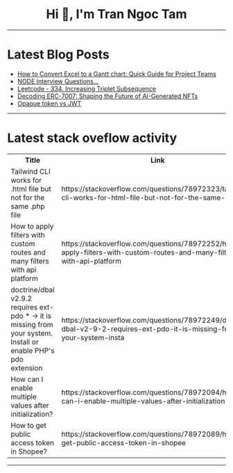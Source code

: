 <h1 align="center">Hi 👋, I'm Tran Ngoc Tam</h1>

---

# Latest Blog Posts 
<!-- BLOG-POST-LIST:START -->
- [How to Convert Excel to a Gantt chart: Quick Guide for Project Teams](https://dev.to/thomasy0ung/how-to-convert-excel-to-a-gantt-chart-quick-guide-for-project-teams-14bf)
- [NODE Interview Questions...](https://dev.to/kamlesh_gupta_539c974fb0d/node-interview-questions-5fg4)
- [Leetcode - 334. Increasing Triplet Subsequence](https://dev.to/rakeshreddy512/leetcode-334-increasing-triplet-subsequence-4jpp)
- [Decoding ERC-7007: Shaping the Future of AI-Generated NFTs](https://dev.to/nft_research/decoding-erc-7007-shaping-the-future-of-ai-generated-nfts-7h6)
- [Opaque token vs JWT](https://dev.to/logto/opaque-token-vs-jwt-54l7)
<!-- BLOG-POST-LIST:END -->

---

# Latest stack oveflow activity
<table>
  <tr><th>Title</th><th>Link</th></tr>
  <!-- STACKOVERFLOW:START --><tr><td>Tailwind CLI works for .html file but not for the same .php file</td><td>https://stackoverflow.com/questions/78972323/tailwind-cli-works-for-html-file-but-not-for-the-same-php-file</td></tr><tr><td>How to apply filters with custom routes and many filters with api platform</td><td>https://stackoverflow.com/questions/78972252/how-to-apply-filters-with-custom-routes-and-many-filters-with-api-platform</td></tr><tr><td>doctrine/dbal v2.9.2 requires ext-pdo * -&gt; it is missing from your system. Install or enable PHP&#39;s pdo extension</td><td>https://stackoverflow.com/questions/78972249/doctrine-dbal-v2-9-2-requires-ext-pdo-it-is-missing-from-your-system-insta</td></tr><tr><td>How can I enable multiple values after initialization?</td><td>https://stackoverflow.com/questions/78972094/how-can-i-enable-multiple-values-after-initialization</td></tr><tr><td>How to get public access token in Shopee?</td><td>https://stackoverflow.com/questions/78972089/how-to-get-public-access-token-in-shopee</td></tr><!-- STACKOVERFLOW:END -->
</table>

---


